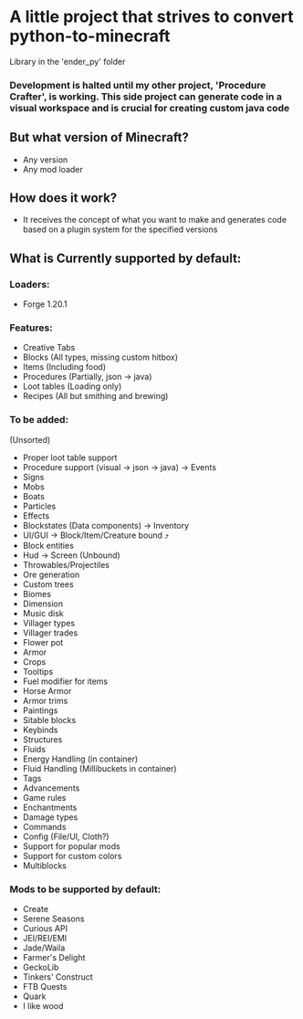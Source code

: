 # A little project that strives to convert python-to-minecraft

Library in the 'ender_py' folder

### Development is halted until my other project, 'Procedure Crafter', is working. This side project can generate code in a visual workspace and is crucial for creating custom java code

## But what version of Minecraft?

- Any version
- Any mod loader

## How does it work?

- It receives the concept of what you want to make and generates code based on a plugin system for the specified versions

## What is Currently supported by default:

### Loaders:

- Forge 1.20.1

### Features:

- Creative Tabs
- Blocks (All types, missing custom hitbox)
- Items (Including food)
- Procedures (Partially, json -> java)
- Loot tables (Loading only)
- Recipes (All but smithing and brewing)

### To be added:

(Unsorted)

- Proper loot table support
- Procedure support (visual -> json -> java) -> Events
- Signs
- Mobs
- Boats
- Particles
- Effects
- Blockstates (Data components) -> Inventory
- UI/GUI -> Block/Item/Creature bound ⤴
- Block entities
- Hud -> Screen (Unbound)
- Throwables/Projectiles
- Ore generation
- Custom trees
- Biomes
- Dimension
- Music disk
- Villager types
- Villager trades
- Flower pot
- Armor
- Crops
- Tooltips
- Fuel modifier for items
- Horse Armor
- Armor trims
- Paintings
- Sitable blocks
- Keybinds
- Structures
- Fluids
- Energy Handling (in container)
- Fluid Handling (Millibuckets in container)
- Tags
- Advancements
- Game rules
- Enchantments
- Damage types
- Commands
- Config (File/UI, Cloth?)
- Support for popular mods
- Support for custom colors
- Multiblocks

### Mods to be supported by default:

- Create
- Serene Seasons
- Curious API
- JEI/REI/EMI
- Jade/Waila
- Farmer's Delight
- GeckoLib
- Tinkers' Construct
- FTB Quests
- Quark
- I like wood
